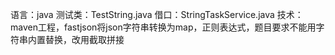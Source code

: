 语言：java
测试类：TestString.java
借口：StringTaskService.java
技术：maven工程，fastjson将json字符串转换为map，正则表达式，题目要求不能用字符串内置替换，改用截取拼接